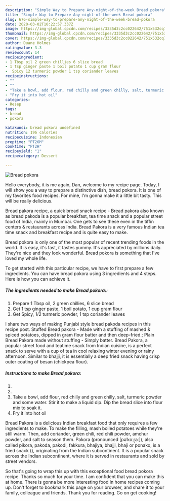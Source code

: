```yaml
---
description: "Simple Way to Prepare Any-night-of-the-week Bread pokora"
title: "Simple Way to Prepare Any-night-of-the-week Bread pokora"
slug: 676-simple-way-to-prepare-any-night-of-the-week-bread-pokora
date: 2020-03-02T10:22:57.337Z
image: https://img-global.cpcdn.com/recipes/3335d3c2cc022642/751x532cq70/bread-pokora-recipe-main-photo.jpg
thumbnail: https://img-global.cpcdn.com/recipes/3335d3c2cc022642/751x532cq70/bread-pokora-recipe-main-photo.jpg
cover: https://img-global.cpcdn.com/recipes/3335d3c2cc022642/751x532cq70/bread-pokora-recipe-main-photo.jpg
author: Duane Holmes
ratingvalue: 3.3
reviewcount: 14
recipeingredient:
- 1 Tbsp oil 2 green chillies 6 slice bread
- 1 tsp ginger paste 1 boil potato 1 cup gram flour
-  Spicy 12 turmeric powder 1 tsp coriander leaves
recipeinstructions:
- ""
- ""
- "Take a bowl, add flour, red chilly and green chilly, salt, turmeric powder and some water. Stir it to make a liquid dip. Dip the bread slice into flour mix to soak it."
- "Fry it into hot oil"
categories:
- Resep
tags:
- bread
- pokora

katakunci: bread pokora undefined
nutrition: 196 calories
recipecuisine: Indonesian
preptime: "PT26M"
cooktime: "PT2H"
recipeyield: "1"
recipecategory: Dessert

---
```



![Bread pokora](https://img-global.cpcdn.com/recipes/3335d3c2cc022642/751x532cq70/bread-pokora-recipe-main-photo.jpg)

Hello everybody, it is me again, Dan, welcome to my recipe page. Today, I will show you a way to prepare a distinctive dish, bread pokora. It is one of my favorites food recipes. For mine, I'm gonna make it a little bit tasty. This will be really delicious.

Bread pakora recipe, a quick bread snack recipe - Bread pakora also known as bread pakoda is a popular breakfast, tea time snack and a popular street food of India, mainly in Mumbai. One gets to see these even in the tiffin centers &amp; restaurants across India. Bread Pakora is a very famous Indian tea time snack and breakfast recipe and is quite easy to make.

Bread pokora is only one of the most popular of recent trending foods in the world. It is easy, it's fast, it tastes yummy. It's appreciated by millions daily. They're nice and they look wonderful. Bread pokora is something that I've loved my whole life.


To get started with this particular recipe, we have to first prepare a few ingredients. You can have bread pokora using 3 ingredients and 4 steps. Here is how you can achieve it.

##### The ingredients needed to make Bread pokora::

1. Prepare 1 Tbsp oil, 2 green chillies, 6 slice bread
1. Get 1 tsp ginger paste, 1 boil potato, 1 cup gram flour
1. Get  Spicy, 1/2 turmeric powder, 1 tsp coriander leaves


I share two ways of making Punjabi style bread pakoda recipes in this recipe post. Stuffed Bread pakora - Made with a stuffing of mashed &amp; spiced potatoes, dipped in gram flour batter and then deep-fried.; Plain Bread Pakora made without stuffing - Simply batter. Bread Pakora, a popular street food and teatime snack from Indian cuisine, is a perfect snack to serve with a cup of tea in cool relaxing winter evening or rainy afternoon. Similar to bhajji, it is essentially a deep fried snack having crisp outer coating of besan (chickpea flour). 

##### Instructions to make Bread pokora:

1. 
1. 
1. Take a bowl, add flour, red chilly and green chilly, salt, turmeric powder and some water. Stir it to make a liquid dip. Dip the bread slice into flour mix to soak it.
1. Fry it into hot oil


Bread Pakora is a delicious Indian breakfast food that only requires a few ingredients to make. To make the filling, mash boiled potatoes while they&#39;re still warm. Then, add coriander, green chili, red chili powder, amchur powder, and salt to season them. Pakora (pronounced [pəˈkoːɽaː]), also called pikora, pakoda, pakodi, fakkura, bhajiya, bhajji, bhaji or ponako, is a fried snack (), originating from the Indian subcontinent. It is a popular snack across the Indian subcontinent, where it is served in restaurants and sold by street vendors. 

So that's going to wrap this up with this exceptional food bread pokora recipe. Thanks so much for your time. I am confident that you can make this at home. There is gonna be more interesting food in home recipes coming up. Don't forget to bookmark this page on your browser, and share it to your family, colleague and friends. Thank you for reading. Go on get cooking!
